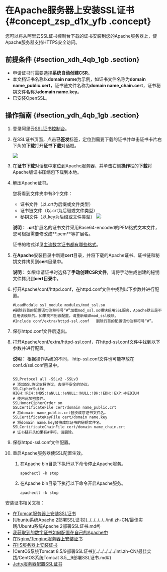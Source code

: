 # 在Apache服务器上安装SSL证书 {#concept_zsp_d1x_yfb .concept}

您可以将从阿里云SSL证书控制台下载的证书安装到您的Apache服务器上，使Apache服务器支持HTTPS安全访问。

## 前提条件 {#section_xdh_4qb_1gb .section}

-   申请证书时需要选择**系统自动创建CSR**。
-   本文档证书名称以**domain name**为示例，如证书文件名称为**domain name\_public.cert**，证书链文件名称为**domain name\_chain.cert**，证书秘钥文件名称为**domain name.key**。
-   已安装OpenSSL。

## 操作指南 {#section_ydh_4qb_1gb .section}

1.  登录阿里云[SSL证书控制台](https://yundunnext.console.aliyun.com/?spm=5176.2020520001.aliyun_sidebar.108.356a4bd3MLXFkb&p=cas#/overview/cn-hangzhou)。
2.  在SSL证书页面，点击**已签发**标签，定位到需要下载的证书并单击证书卡片右下角的**下载**打开**证书下载**对话框。

    ![](http://static-aliyun-doc.oss-cn-hangzhou.aliyuncs.com/assets/img/66001/155188179039177_zh-CN.jpg)

3.  在**证书下载**对话框中定位到Apache服务器，并单击右侧**操作**栏的**下载**将Apache版证书压缩包下载到本地。
4.  解压Apache证书。

    您将看到文件夹中有3个文件：

    -   证书文件（以.crt为后缀或文件类型）
    -   证书链文件（以.crt为后缀或文件类型）
    -   秘钥文件（以.key为后缀或文件类型）
    ![](http://static-aliyun-doc.oss-cn-hangzhou.aliyuncs.com/assets/img/66001/155188179033689_zh-CN.png)

    **说明：** **.crt**扩展名的证书文件采用Base64-encoded的PEM格式文本文件，您可根据需要修改成**.pem**等扩展名。

    证书的格式详见[主流数字证书都有哪些格式](https://www.alibabacloud.com/help/faq-detail/42214.htm)。

5.  在**Apache**安装目录中新建**cert**目录，并将下载的Apache证书、证书链和秘钥文件拷贝到**cert**目录中。

    **说明：** 如果申请证书时选择了**手动创建CSR文件**，请将手动生成创建的秘钥文件拷贝到**cert目录**中。

6.  打开Apache/conf/httpd.conf，在httpd.conf文件中找到以下参数并进行配置。

    ```
    #LoadModule ssl_module modules/mod_ssl.so   
    #删除行首的配置语句注释符号“#”加载mod_ssl.so模块启用SSL服务，Apache默认是不启用该模块的。如果找不到该配置，请重新编译mod_ssl模块。
    #Include conf/extra/httpd-ssl.conf   删除行首的配置语句注释符号“#”。
    
    ```

7.  保存httpd.conf文件后退出。
8.  打开Apache/conf/extra/httpd-ssl.conf，在httpd-ssl.conf文件中找到以下参数并进行配置。

    **说明：** 根据操作系统的不同， http-ssl.conf文件也可能存放在conf.d/ssl.conf目录中。

    ```
    
    SSLProtocol all -SSLv2 -SSLv3    
    # 添加SSL协议支持协议，去掉不安全的协议。
    SSLCipherSuite HIGH:!RC4:!MD5:!aNULL:!eNULL:!NULL:!DH:!EDH:!EXP:+MEDIUM    
    # 使用此加密套件。
    SSLHonorCipherOrder on
    SSLCertificateFile cert/domain name_public.crt    
    # 将domain name_public.crt替换成您证书文件名。
    SSLCertificateKeyFile cert/domain name.key    
    # 将domain name.key替换成您证书的秘钥文件名。
    SSLCertificateChainFile cert/domain name_chain.crt   
    # 证书链开头如果有#字符，请删除。
    ```

9.  保存httpd-ssl.conf文件配置。
10. 重启Apache服务器使SSL配置生效。
    1.  在Apache bin目录下执行以下命令停止Apache服务。

        ```
        apachectl -k stop
        ```

    2.  在Apache bin目录下执行以下命令开启Apache服务。

        ```
        apachectl -k stop
        ```


安装证书相关文档：

-   [在Tomcat服务器上安装SSL证书](intl.zh-CN/用户指南/下载证书并安装到其他服务器/Tomcat服务器安装SSL证书/安装PFX格式证书.md#)
-   [Ubuntu系统Apache 2部署SSL证书](../../../../../intl.zh-CN/最佳实践/Ubuntu系统Apache 2部署SSL证书.md#)
-   [我获取到的数字证书如何配置在自己的Apache中](../../../../../intl.zh-CN/常见问题/常见问题/我获取到的数字证书如何配置在自己的Apache中.md#)
-   [在Nginx/Tengine服务器上安装证书](intl.zh-CN/用户指南/下载证书并安装到其他服务器/在Nginx__Tengine服务器上安装证书.md#)
-   [在IIS服务器上安装证书](intl.zh-CN/用户指南/下载证书并安装到其他服务器/在IIS服务器上安装证书.md#)
-   [CentOS系统Tomcat 8.5/9部署SSL证书](../../../../../intl.zh-CN/最佳实践/CentOS系统Tomcat 8.5__9部署SSL证书.md#)
-   [Jetty服务器配置SSL证书](../../../../../intl.zh-CN/常见问题/常见问题/Jetty服务器配置SSL证书.md#)

